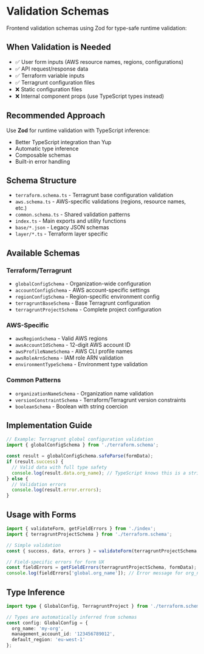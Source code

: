 # Validation Schemas

Frontend validation schemas using Zod for type-safe runtime validation:

## When Validation is Needed
- ✅ User form inputs (AWS resource names, regions, configurations)
- ✅ API request/response data
- ✅ Terraform variable inputs
- ✅ Terragrunt configuration files
- ❌ Static configuration files
- ❌ Internal component props (use TypeScript types instead)

## Recommended Approach
Use **Zod** for runtime validation with TypeScript inference:
- Better TypeScript integration than Yup
- Automatic type inference
- Composable schemas
- Built-in error handling

## Schema Structure
- `terraform.schema.ts` - Terragrunt base configuration validation
- `aws.schema.ts` - AWS-specific validations (regions, resource names, etc.)
- `common.schema.ts` - Shared validation patterns
- `index.ts` - Main exports and utility functions
- `base/*.json` - Legacy JSON schemas
- `layer/*.ts` - Terraform layer specific

## Available Schemas
### Terraform/Terragrunt
- `globalConfigSchema` - Organization-wide configuration
- `accountConfigSchema` - AWS account-specific settings
- `regionConfigSchema` - Region-specific environment config
- `terragruntBaseSchema` - Base Terragrunt configuration
- `terragruntProjectSchema` - Complete project configuration

### AWS-Specific
- `awsRegionSchema` - Valid AWS regions
- `awsAccountIdSchema` - 12-digit AWS account ID
- `awsProfileNameSchema` - AWS CLI profile names
- `awsRoleArnSchema` - IAM role ARN validation
- `environmentTypeSchema` - Environment type validation

### Common Patterns
- `organizationNameSchema` - Organization name validation
- `versionConstraintSchema` - Terraform/Terragrunt version constraints
- `booleanSchema` - Boolean with string coercion

## Implementation Guide
```typescript
// Example: Terragrunt global configuration validation
import { globalConfigSchema } from './terraform.schema';

const result = globalConfigSchema.safeParse(formData);
if (result.success) {
  // Valid data with full type safety
  console.log(result.data.org_name); // TypeScript knows this is a string
} else {
  // Validation errors
  console.log(result.error.errors);
}
```

## Usage with Forms
```typescript
import { validateForm, getFieldErrors } from './index';
import { terragruntProjectSchema } from './terraform.schema';

// Simple validation
const { success, data, errors } = validateForm(terragruntProjectSchema, formData);

// Field-specific errors for form UX
const fieldErrors = getFieldErrors(terragruntProjectSchema, formData);
console.log(fieldErrors['global.org_name']); // Error message for org_name field
```

## Type Inference
```typescript
import type { GlobalConfig, TerragruntProject } from './terraform.schema.ts';

// Types are automatically inferred from schemas
const config: GlobalConfig = {
  org_name: 'my-org',
  management_account_id: '123456789012',
  default_region: 'eu-west-1'
};
```
